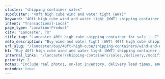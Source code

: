 ```yaml
---
cluster: "shipping container sales"
subcluster: "40ft high cube wind and water tight (WWT)"
keyword: "40ft high cube wind and water tight (WWT) shipping container for sale Lancaster, TX"
intent: "Transactional-Local"
page_type: "Location-Product"
city: "Lancaster, TX"
title_tag: "Lancaster 40ft high cube shipping container for sale | LC"
meta_description: "Buy wind and water tight (WWT) 40ft high cube shipping container sale with local delivery in Lancaster, TX. LC Container — local Since 2003. Request a fast quote today."
url_slug: "/lancaster/buy/40ft-high-cube/shipping-containers/wind-and-water-tight-wwt"
h1: "Buy 40ft high cube wind and water tight (WWT) shipping container in Lancaster"
internal_links: "/lancaster/shipping-containers/sales,/delivery,/modifications"
priority: 2
notes: "Include real photos, on-lot inventory, delivery lead times, and financing info."
noindex: true
---
```


<!-- TODO: Add unique city/inventory copy, images, and internal links here. -->
